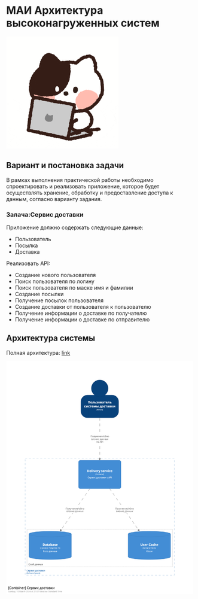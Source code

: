 # МАИ Архитектура высоконагруженных систем

<img src="./images/giphy.gif" alt="Архитектура контейнеров" width="300"/>

## Вариант и постановка задачи

В рамках выполнения практической работы необходимо спроектировать и реализовать приложение, которое будет осуществлять хранение, обработку и предоставление доступа к данным, согласно варианту задания.

### Залача:Сервис доставки

Приложение должно содержать следующие данные:

- Пользователь
- Посылка 
- Доставка

Реализовать API:

- Создание нового пользователя
- Поиск пользователя по логину
- Поиск пользователя по маске имя и фамилии
- Создание посылки
- Получение посылок пользователя
- Создание доставки от пользователя к пользователю
- Получение информации о доставке по получателю
- Получение информации о доставке по отправителю

## Архитектура системы

Полная архитектура: [link](./architecture/Readme.md)

<img src="./architecture/images/structurizr-1-Container-001.png" alt="Архитектура контейнеров" width="500"/>